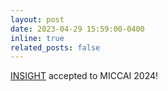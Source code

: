 ```yaml
---
layout: post
date: 2023-04-29 15:59:00-0400
inline: true
related_posts: false
---
```


[INSIGHT](https://drive.google.com/file/d/1heqxtlgapXWqZcuMbpGi11v_sebkY5Wy) accepted to MICCAI 2024!
